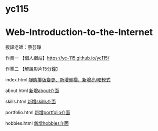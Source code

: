 # yc115

# Web-Introduction-to-the-Internet

授課老師：蔡芸琤

作業一
【個人網站】https://yc-115.github.io/yc115/

作業二
【解說影片15分鐘】

index.html [靜態排版變更、新增側欄、新增亮/暗模式](https://github.com/yc-115/yc115/blob/d6213f7924fa926334fd595f0cc615aab722afc8/index.html)

about.html [新增about介面](https://github.com/yc-115/yc115/blob/306c5de96192c0ecf4e4abae15af8d9beb3ceb17/about.html)

skills.html [新增skills介面](https://github.com/yc-115/yc115/blob/306c5de96192c0ecf4e4abae15af8d9beb3ceb17/skills.html)

portfolio.html [新增portfolio介面](https://github.com/yc-115/yc115/blob/306c5de96192c0ecf4e4abae15af8d9beb3ceb17/portfolio.html)

hobbies.html [新增hobbies介面](https://github.com/yc-115/yc115/blob/306c5de96192c0ecf4e4abae15af8d9beb3ceb17/hobbies.html)
